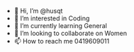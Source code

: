 - 👋 Hi, I’m @husqt
- 👀 I’m interested in Coding
- 🌱 I’m currently learning General
- 💞️ I’m looking to collaborate on Women
- 📫 How to reach me 0419609011

<!---
husqt/husqt is a ✨ special ✨ repository because its `README.md` (this file) appears on your GitHub profile.
You can click the Preview link to take a look at your changes.
--->
